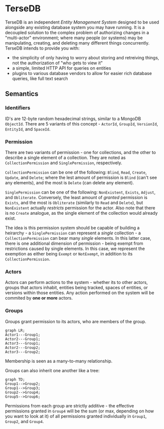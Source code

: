 TerseDB
=======

TerseDB is an independent _Entity Management System_ designed to be used alongside any existing
database system you may have running. It is a decoupled solution to the complex problem of
authorizing changes in a "multi-actor" environment; where many people (or systems) may be
manipulating, creating, and deleting many different things concurrently. TerseDB intends to provide
you with:

- the simplicity of only having to worry about storing and retreiving things, not the authorization
  of "who gets to view it"
- a simple, limited HTTP API for queries on entities
- plugins to various database vendors to allow for easier rich database queries, like full text
  search

## Semantics

### Identifiers

ID's are 12-byte random hexadecimal strings, similar to a MongoDB `ObjectId`. There are 5
variants of this concept - `ActorId`, `GroupId`, `VersionId`, `EntityId`, and `SpaceId`.

### Permission

There are two variants of permission - one for collections, and the other to describe a single
element of a collection. They are noted as `CollectionPermission` and `SinglePermission`,
respectively.

`CollectionPermission` can be one of the following: `Blind`, `Read`, `Create`,
`Update`, and `Delete`; where the lest amount of permission is `Blind` (can't see any elements),
and the most is `Delete` (can delete any element).

`SinglePermission` can be one of the following: `NonExistent`, `Exists`, `Adjust`, and `Obliterate`.
Conversely, the least amount of _granted_ permission is `Exists`, and the most is `Obliterate`
(similarly to `Read` and `Delete`), but `NonExistent` actually _restricts_ permission for the
actor. Also note that there is no `Create` analogue, as the single element of the collection
would already exist.

The idea is this permission system should be capable of building a heirarchy - a `SinglePermission`
can represent a _single_ collection - a `CollectionPermission` can bear many _single_ elements.
In this latter case, there is one additional dimension of permission - being exempt from
restrictions caused by single elements. In this case, we represent the exemption as either being
`Exempt` or `NotExempt`, in addition to its `CollectionPermission`.

### Actors

Actors can perform actions to the system - whether its to other actors, groups that actors
inhabit, entities being tracked, spaces of entities, or versions within those entities.
Any action performed on the system will be commited by __one or more__ actors.

### Groups

Groups grant permission to its actors, who are members of the group.

```mermaid
graph LR;
Actor1---Group1;
Actor2---Group1;
Actor3---Group1;
Actor2---Group2;
Actor3---Group2;
```

Membership is seen as a many-to-many relationship.

Groups can also inherit one another like a tree:

```mermaid
graph TD;
Group1-->Group2;
Group1-->Group3;
Group2-->Group4;
Group5-->Group6;
```

Permissions from each group are strictly additive - the effective permissions granted in
`Group4` will be the sum (or max, depending on how you want to look at it) of all permissions
granted individually in `Group1`, `Group2`, and `Group4`.
